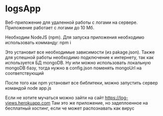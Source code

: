 # logsApp
Веб-приложение для удаленной работы с логами на сервере.
Приложение работает с логами до 10 Мб.

Необходим NodeJS (npm).
Для запуска приложения необходимо использовать комманду: npm i

Это установит все необходимые зависимости (из pakage.json).
Также для успешной работы необходимо подключение к интернету, так как используется БД mongoDB.
Ну или можно использовать локальную mongoDB базу, тогда нужно в config.json поменять mongoUrl на соответствующий

После того как npm установит все библитеки, можно запустить сервер командой node app.js

Если не хотите мучаться можно зайти на сайт https://log-views.herokuapp.com
Там это же приложение, но задеплоенное на бесплатный хостинг, если че может распознавать как вирус 
